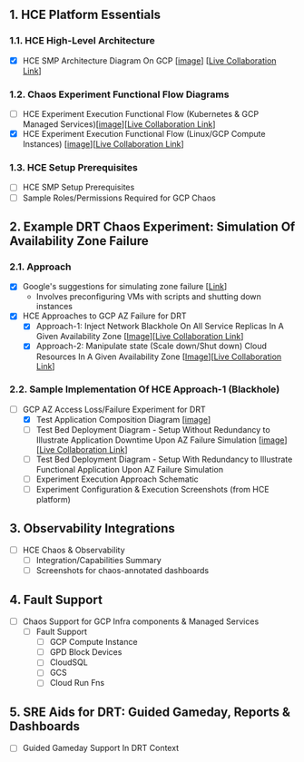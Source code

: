 ## 1. HCE Platform Essentials

### 1.1. HCE High-Level Architecture

- [x] HCE SMP Architecture Diagram On GCP [[image](https://github.com/ksatchit/hce-gcp-support-details/blob/main/HCE-SMP-Architecture-Diagram-On-GCP.png)] [[Live Collaboration Link](https://excalidraw.com/#room=68a28ae7f6ac0df63cc9,VfK45r0Ku-EMdCSEvjLNeg)]

### 1.2. Chaos Experiment Functional Flow Diagrams 

- [ ] HCE Experiment Execution Functional Flow (Kubernetes & GCP Managed Services)[[image](link)][[Live Collaboration Link]()]
- [x] HCE Experiment Execution Functional Flow (Linux/GCP Compute Instances) [[image](https://github.com/ksatchit/hce-gcp-support-details/blob/main/HCE-Linux-Chaos-Experiment-Flow.png)][[Live Collaboration Link](https://excalidraw.com/#room=0140424485a7f1245b69,VQKNny2RueeCcYq-KaY8eg)]

### 1.3. HCE Setup Prerequisites

- [ ] HCE SMP Setup Prerequisites
- [ ] Sample Roles/Permissions Required for GCP Chaos

## 2. Example DRT Chaos Experiment: Simulation Of Availability Zone Failure 

### 2.1. Approach 

- [x] Google's suggestions for simulating zone failure [[Link](https://cloud.google.com/compute/docs/instance-groups/regional-mig-simulate-zonal-outage)]
  - Involves preconfiguring VMs with scripts and shutting down instances 
- [x] HCE Approaches to GCP AZ Failure for DRT
  - [x] Approach-1: Inject Network Blackhole On All Service Replicas In A Given Availability Zone [[Image](https://github.com/ksatchit/hce-gcp-support-details/blob/main/HCE-AZ-Failure-Simulation-Approach-1.png)][[Live Collaboration Link](https://excalidraw.com/#room=a4771ec76bfd4b2ffad3,ctv8jW6pJ07YfS7VdhlaAA)]
  - [x] Approach-2: Manipulate state (Scale down/Shut down) Cloud Resources In A Given Availability Zone [[Image](https://github.com/ksatchit/hce-gcp-support-details/blob/main/HCE-AZ-Failure-Simulation-Approach-2.png)][[Live Collaboration Link](https://excalidraw.com/#room=cf92d9fcd245f786a462,bRROwBoYl6LJ7tYEf-hnKA)]

### 2.2. Sample Implementation Of HCE Approach-1 (Blackhole) 

- [ ] GCP AZ Access Loss/Failure Experiment for DRT 
  - [x] Test Application Composition Diagram [[image](https://github.com/ksatchit/hce-gcp-support-details/blob/main/Bank-Of-Anthos.png)]
  - [ ] Test Bed Deployment Diagram - Setup Without Redundancy to Illustrate Application Downtime Upon AZ Failure Simulation [[image](https://github.com/ksatchit/hce-gcp-support-details/blob/main/App-Setup-Without-Redundancy.png)][[Live Collaboration Link](https://excalidraw.com/#room=a1e41248ac23284542f6,p190EVKJurRAMTerRJSzWw)]
  - [ ] Test Bed Deployment Diagram - Setup With Redundancy to Illustrate Functional Application Upon AZ Failure Simulation
  - [ ] Experiment Execution Approach Schematic
  - [ ] Experiment Configuration & Execution Screenshots (from HCE platform)

## 3. Observability Integrations 

- [ ] HCE Chaos & Observability  
   - [ ] Integration/Capabilities Summary 
   - [ ] Screenshots for chaos-annotated dashboards

## 4. Fault Support 
 
- [ ] Chaos Support for GCP Infra components & Managed Services 
  - [ ] Fault Support
    - [ ] GCP Compute Instance
    - [ ] GPD Block Devices
    - [ ] CloudSQL
    - [ ] GCS
    - [ ] Cloud Run Fns

## 5. SRE Aids for DRT: Guided Gameday, Reports & Dashboards 

- [ ] Guided Gameday Support In DRT Context 
   

